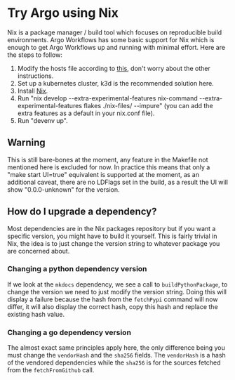 # Try Argo using Nix

Nix is a package manager / build tool which focuses on reproducible build environments.
Argo Workflows has some basic support for Nix which is enough to get Argo Workflows up and running with minimal effort.
Here are the steps to follow:

  1. Modify the hosts file according to [this](https://argoproj.github.io/argo-workflows/running-locally/), don't worry about the other instructions.
  2. Set up a kubernetes cluster, k3d is the recommended solution here.
  3. Install [Nix](https://nixos.org/download.html).
  4. Run "nix develop --extra-experimental-features nix-command --extra-experimental-features flakes ./nix-files/ --impure" (you can add the extra features as a default in your nix.conf file).
  5. Run "devenv up".

## Warning

This is still bare-bones at the moment, any feature in the Makefile not mentioned here is excluded for now.
In practice this means that only a "make start UI=true" equivalent is supported at the moment, as an additional caveat, there are no LDFlags set in the build,
as a result the UI will show "0.0.0-unknown" for the version.

## How do I upgrade a dependency?

Most dependencies are in the Nix packages repository but if you want a specific version, you might have to build it yourself.
This is fairly trivial in Nix, the idea is to just change the version string to whatever package you are concerned about.

### Changing a python dependency version

If we look at the `mkdocs` dependency, we see a call to `buildPythonPackage`, to change the version we need to just modify the version string.
Doing this will display a failure because the hash from the `fetchPypi` command will now differ, it will also display the correct hash, copy this hash
and replace the existing hash value.

### Changing a go dependency version

The almost exact same principles apply here, the only difference being you must change the `vendorHash` and the `sha256` fields.
The `vendorHash` is a hash of the vendored dependencies while the `sha256` is for the sources fetched from the `fetchFromGithub` call.
